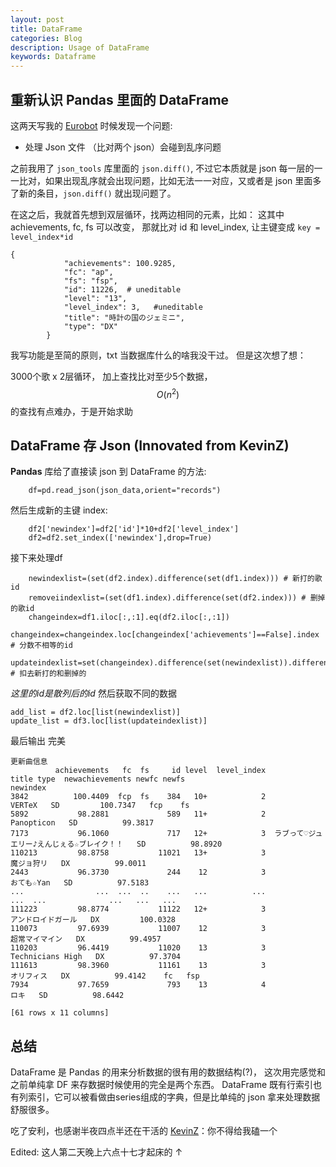 ```yaml
---
layout: post
title: DataFrame
categories: Blog
description: Usage of DataFrame
keywords: Dataframe
---
```


## 重新认识 Pandas 里面的 DataFrame
这两天写我的 [Eurobot](https://github.com/Europix/Eurobot) 时候发现一个问题: 
- 处理 Json 文件 （比对两个 json）会碰到乱序问题

之前我用了 `json_tools` 库里面的 `json.diff()`, 不过它本质就是 json 每一层的一一比对，如果出现乱序就会出现问题，比如无法一一对应，又或者是 json 里面多了新的条目，`json.diff()` 就出现问题了。

在这之后，我就首先想到双层循环，找两边相同的元素，比如：
这其中 achievements, fc, fs 可以改变， 那就比对 id 和 level_index, 让主键变成 `key = level_index*id`
```
{
            "achievements": 100.9285,
            "fc": "ap",
            "fs": "fsp",
            "id": 11226,  # uneditable
            "level": "13",
            "level_index": 3,   #uneditable
            "title": "時計の国のジェミニ",
            "type": "DX"
        }
```
我写功能是至简的原则，txt 当数据库什么的啥我没干过。 但是这次想了想：

3000个歌 x 2层循环， 加上查找比对至少5个数据， $$O(n^2)$$的查找有点难办，于是开始求助

## DataFrame 存 Json (Innovated from KevinZ)
**Pandas** 库给了直接读 json 到 DataFrame 的方法:
```
	df=pd.read_json(json_data,orient="records")
```
然后生成新的主键 index:
```
	df2['newindex']=df2['id']*10+df2['level_index']
    df2=df2.set_index(['newindex'],drop=True)
```
接下来处理df 
```
	newindexlist=(set(df2.index).difference(set(df1.index))) # 新打的歌id
    removeiindexlist=(set(df1.index).difference(set(df2.index))) # 删掉的歌id
    changeindex=df1.iloc[:,:1].eq(df2.iloc[:,:1])
    changeindex=changeindex.loc[changeindex['achievements']==False].index # 分数不相等的id
    updateindexlist=set(changeindex).difference(set(newindexlist)).difference(set(removeiindexlist)) # 扣去新打的和删掉的
```
*这里的id是散列后的id*
然后获取不同的数据
```
add_list = df2.loc[list(newindexlist)]
update_list = df3.loc[list(updateindexlist)]
```
最后输出 完美 
```
更新曲信息
          achievements   fc  fs     id level  level_index                    title type  newachievements newfc newfs
newindex
3842          100.4409  fcp  fs    384   10+            2                   VERTeX   SD         100.7347   fcp    fs
5892           98.2881             589   11+            2               Panopticon   SD          99.3817
7173           96.1060             717   12+            3  ラブって♡ジュエリー♪えんじぇる☆ブレイク！！   SD          98.8920
110213         98.8758           11021   13+            3                    魔ジョ狩リ   DX          99.0011
2443           96.3730             244    12            3                  おても☆Yan   SD          97.5183
...                ...  ...  ..    ...   ...          ...                      ...  ...              ...   ...   ...
111223         98.8774           11122   12+            3                アンドロイドガール   DX         100.0328
110073         97.6939           11007    12            3                  超常マイマイン   DX          99.4957
110203         96.4419           11020    13            3         Technicians High   DX          97.3704
111613         98.3960           11161    13            3                    オリフィス   DX          99.4142    fc   fsp
7934           97.7659             793    13            4                       ロキ   SD          98.6442

[61 rows x 11 columns]
```
## 总结
DataFrame 是 Pandas 的用来分析数据的很有用的数据结构(?)， 这次用完感觉和之前单纯拿 DF 来存数据时候使用的完全是两个东西。 DataFrame 既有行索引也有列索引，它可以被看做由series组成的字典，但是比单纯的 json 拿来处理数据舒服很多。

吃了安利，也感谢半夜四点半还在干活的 [KevinZ](https://github.com/SaigyoujiShizuka)：你不得给我磕一个

Edited: 这人第二天晚上六点十七才起床的 ↑
